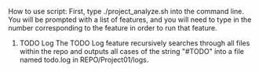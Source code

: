 How to use script:
First, type ./project_analyze.sh into the command line. You will be prompted with a list of features, and you will
need to type in the number corresponding to the feature in order to run that feature.
1. TODO Log
	The TODO Log feature recursively searches through all files within the repo and outputs all cases of the 
	string "#TODO" into a file named todo.log in REPO/Project01/logs.
